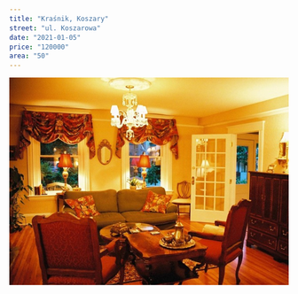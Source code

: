 ```yaml
---
title: "Kraśnik, Koszary"
street: "ul. Koszarowa"
date: "2021-01-05"
price: "120000"
area: "50"
---
```


![Pokoj](./krasnikImg.jpg)
